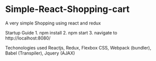 # Simple-React-Shopping-cart
A very simple Shopping using react and redux

Startup Guide
    1. npm install
    2. npm start
    3. navigate to http://localhost:8080/


Techonologies used
    Reactjs, Redux, Flexbox CSS, Webpack (bundler), Babel (Transpiler), Jquery (AJAX)
